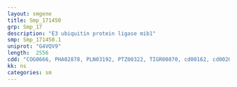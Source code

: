 ```yaml
---
layout: smgene
title: Smp_171450
grp: Smp_17
description: "E3 ubiquitin protein ligase mib1"
smp: Smp_171450.1
uniprot: "G4VQV9"
length:  2556
cdd: "COG0666, PHA02878, PLN03192, PTZ00322, TIGR00870, cd00162, cd00204, cl02529, cl17238, pfam00023, pfam12796, pfam13637, pfam13857, pfam13920, smart00248"
kk: ns
categories: sm
---
```

